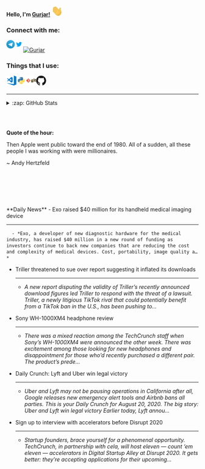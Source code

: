 #### Hello, I'm [Gurjar!](https://GurjarKing.github.io) <img src="https://raw.githubusercontent.com/ABSphreak/ABSphreak/master/gifs/Hi.gif" width="30px"></h2>


### Connect with me:

[<img align="left" alt="Gurjar | Telegram" width="22px" src="https://raw.githubusercontent.com/github/explore/80688e429a7d4ef2fca1e82350fe8e3517d3494d/topics/telegram/telegram.png" />][Telegram]
[<img align="left" alt="Gurjar | Twitter" width="22px" src="https://raw.githubusercontent.com/github/explore/80688e429a7d4ef2fca1e82350fe8e3517d3494d/topics/twitter/twitter.png" />][Twitter]

<br > <a href="https://github.com/GurjarKing"><img src="https://komarev.com/ghpvc/?username=GurjarKing" alt="Gurjar" /></a> <br />

<!-- <br >

![](https://visitor-badge.glitch.me/badge?page_id=GurjarKing)

<br /> -->

### Things that I use:

[<img align="left" alt="Visual Studio Code" width="26px" src="https://raw.githubusercontent.com/github/explore/80688e429a7d4ef2fca1e82350fe8e3517d3494d/topics/visual-studio-code/visual-studio-code.png" />][VSCode]
[<img align="left" alt="Python" width="26px" src="https://raw.githubusercontent.com/github/explore/80688e429a7d4ef2fca1e82350fe8e3517d3494d/topics/python/python.png" />][Python]
[<img align="left" alt="Git" width="26px" src="https://raw.githubusercontent.com/github/explore/80688e429a7d4ef2fca1e82350fe8e3517d3494d/topics/git/git.png" />][Git]
[<img align="left" alt="GitHub" width="26px" src="https://raw.githubusercontent.com/github/explore/78df643247d429f6cc873026c0622819ad797942/topics/github/github.png" />][Github]

<br />
<br />

---
<details>
  <summary>:zap: GitHub Stats</summary>

<img align="left" alt="Gurjar's Github Stats" src="https://github-readme-stats.vercel.app/api?username=GurjarKing&show_icons=true&hide_border=true&count_private=true&include_all_commit=true&theme=algolia" />

</details>

<!-- ### 🔔 My latest tweet
<a href="https://twitter.com/Gurjar_King43" target="_blank">
	<img src="https://github.com/GurjarKing/GurjarKing/raw/master/tweet.png" width="70%" align="center" alt="Click to view on Twitter" title="My latest tweet, as an image"/>
</a> -->
<br>

<pre>

</pre>

**Quote of the hour:**

Then Apple went public toward the end of 1980. All of a sudden, all these people I was working with were millionaires.

~ Andy Hertzfeld
<pre>

</pre>
<br>
<pre>


</pre>
**Daily News**
  - Exo raised $40 million for its handheld medical imaging device
     <hr/>
     
      - *Exo, a developer of new diagnostic hardware for the medical industry, has raised $40 million in a new round of funding as investors continue to back new companies that are reducing the cost and complexity of medical devices. Cost, portability, image quality a…*
     
  - Triller threatened to sue over report suggesting it inflated its downloads
      <hr/>
      
      - *A new report disputing the validity of Triller’s recently announced download figures led Triller to respond with the threat of a lawsuit. Triller, a newly litigious TikTok rival that could potentially benefit from a TikTok ban in the U.S., has been pushing to…*
      
  - Sony WH-1000XM4 headphone review
      <hr/>
      
      - *There was a mixed reaction among the TechCrunch staff when Sony’s WH-1000XM4 were announced the other week. There was excitement among those looking for new headphones and disappointment for those who’d recently purchased a different pair. The product’s prede…*
      
  - Daily Crunch: Lyft and Uber win legal victory
      <hr/>
      
      - *Uber and Lyft may not be pausing operations in California after all, Google releases new emergency alert tools and Airbnb bans all parties. This is your Daily Crunch for August 20, 2020. The big story: Uber and Lyft win legal victory Earlier today, Lyft annou…*
       
  - Sign up to interview with accelerators before Disrupt 2020
      <hr/>
       
       - *Startup founders, brace yourself for a phenomenal opportunity. TechCrunch, in partnership with cela, will host eleven — count ‘em eleven — accelerators in Digital Startup Alley at Disrupt 2020. It gets better: they’re accepting applications for their upcoming…*
      

<br />

[VSCode]: https://code.visualstudio.com/
[Python]: https://www.python.org/
[Git]: https://git-scm.com/
[Github]: https://github.com/
[Telegram]: https://t.me/Gurjar_King/
[Twitter]: https://twitter.com/Gurjar_King43/

